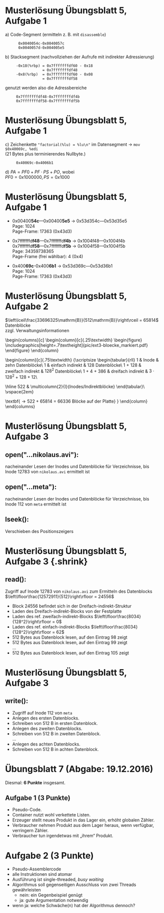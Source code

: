 # Musterlösung Übungsblatt 5, Aufgabe 1

a) Code-Segment (ermitteln z. B. mit `disassemble`)

~~~~
      0x0040054c-0x0040057c
      0x0040057d-0x004005e5
~~~~

b) Stacksegment (nachvollziehen der Aufrufe mit indirekter Adressierung)

~~~~
     -0x18(%rbp) = 0x7fffffffdf60 - 0x18 
                 = 0x7fffffffdf48
     -0x8(%rbp)  = 0x7fffffffdf60 - 0x08 
                 = 0x7fffffffdf58
~~~~

   genutzt werden also die Adressbereiche

~~~~
     0x7fffffffdf48-0x7fffffffdf4b
     0x7fffffffdf58-0x7fffffffdf5b
~~~~

# Musterlösung Übungsblatt 5, Aufgabe 1

c) Zeichenkette `"factorial(%lu) = %lu\n"` im Datensegment
   $\rightarrow$ `mov $0x40069c, %edi`  
   (21 Bytes plus terminierendes Nullbyte.)

~~~~
     0x40069c-0x4006b1
~~~~

d) $PA = PF0 + PF \cdot PS + PO$, wobei  
   $PF0 = 0x1000000, PS = 0x1000$

# Musterlösung Übungsblatt 5, Aufgabe 1

* 0x00400**54c**—0x00400**5e5** $\rightarrow$ 0x53d354c—0x53d35e5  
  Page: 1024  
  Page-Frame: 17363 (0x43d3)
  
* 0x7fffffffd**f48**—0x7fffffffd**f4b** $\rightarrow$ 0x1004f48—0x1004f4b  
  0x7fffffffd**f58**—0x7fffffffd**f5b** $\rightarrow$ 0x1004f58—0x1004f5b  
  Page: 34359738365  
  Page-Frame (frei wählbar): 4 (0x4)

* 0x400**69c**-0x400**6b1** $\rightarrow$ 0x53d369c—0x53d36b1  
  Page: 1024  
  Page-Frame: 17363 (0x43d3)

# Musterlösung Übungsblatt 5, Aufgabe 2

  $\left\lceil\frac{33696325\mathrm{B}}{512\mathrm{B}}\right\rceil = 65814$  Datenblöcke  
  zzgl. Verwaltungsinformationen

\begin{columns}[c]
  \begin{column}[c]{.25\textwidth}
  \begin{figure}
     \includegraphics[height=.7\textheight]{pic/ext3-bloecke_markiert.pdf} 
  \end{figure}
  \end{column}
  
  \begin{column}[c]{.75\textwidth}
  {\scriptsize
  \begin{tabular}{rll}
  1 & Inode & zehn Datenblöcke\\
  1 & einfach indirekt & 128 Datenblöcke\\
  1 + 128 & zweifach indirekt & $128^2$ Datenblöcke\\
  1 + 4 + 386 & dreifach indirekt & $3 \cdot 128^2 + 128 + 12$\\

  \hline
  522 & \multicolumn{2}{l}{Inodes/Indirektblöcke}
  \end{tabular}\\
  \vspace{2em}

  \textbf{$\rightarrow 522 + 65814$ = 66336 Blöcke auf der Platte}
  }
  \end{column}
\end{columns}

# Musterlösung Übungsblatt 5, Aufgabe 3

## open("...nikolaus.avi"):

nacheinander Lesen der Inodes und Datenblöcke für Verzeichnisse, bis
Inode 12783 von `nikolaus.avi` ermittelt ist

## open("...meta"):

nacheinander Lesen der Inodes und Datenblöcke für Verzeichnisse, bis
Inode 112 von `meta` ermittelt ist

## lseek():

Verschieben des Positionszeigers

# Musterlösung Übungsblatt 5, Aufgabe 3 {.shrink}

## read():
Zugriff auf Inode 12783 von `nikolaus.avi` zum Ermitteln des Datenblocks $\left\lfloor\frac{12572911}{512}\right\rfloor = 24556$

- Block 24556 befindet sich in der Dreifach-indirekt-Struktur
- Laden des Dreifach-indirekt-Blocks von der Festplatte
- Laden des ref. zweifach-indirekt-Blocks $\left\lfloor\frac{8034}{128^2}\right\rfloor = 0$
- Laden des ref. einfach-indirekt-Blocks $\left\lfloor\frac{8034}{128^2}\right\rfloor = 62$
- 512 Bytes aus Datenblock lesen, auf den Eintrag 98 zeigt
- 512 Bytes aus Datenblock lesen, auf den Eintrag 99 zeigt  
  ...
- 512 Bytes aus Datenblock lesen, auf den Eintrag 105 zeigt

# Musterlösung Übungsblatt 5, Aufgabe 3

## write():

- Zugriff auf Inode 112 von `meta`
- Anlegen des ersten Datenblocks.
- Schreiben von 512 B in ersten Datenblock.
- Anlegen des zweiten Datenblocks.
- Schreiben von 512 B in zweiten Datenblock.  
  ...
- Anlegen des achten Datenblocks.
- Schreiben von 512 B in achten Datenblock.


# Übungsblatt 7 (Abgabe: 19.12.2016)

Diesmal: **6 Punkte** insgesamt.

## Aufgabe 1 (3 Punkte)

* Pseudo-Code.
* Container nutzt wohl verkettete Listen.
* Erzeuger stellt neues Produkt in das Lager ein, erhöht globalen Zähler.
* Verbraucher nehmen Produkt aus dem Lager heraus, wenn verfügbar,
  verringern Zähler.
* Verbraucher tun irgendetwas mit „ihrem“ Produkt.

# Aufgabe 2 (3 Punkte)

* Pseudo-Assemblercode
* alle Instruktionen sind atomar
* Ausführung ist single-threaded, *busy waiting*
* Algorithmus soll gegenseitigen Ausschluss von zwei Threads gewährleisten
  * nein: ein Gegenbeispiel genügt
  * ja: gute Argumentation notwendig
* wenn ja: welche Schwäche(n) hat der Algorithmus dennoch?


<!-- Local Variables: -->
<!-- coding: utf-8 -->
<!-- ispell-local-dictionary: "german-new8" -->
<!-- End: -->

